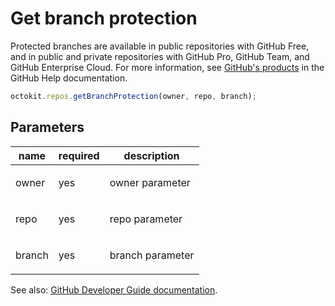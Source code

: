 # Get branch protection

Protected branches are available in public repositories with GitHub Free, and in public and private repositories with GitHub Pro, GitHub Team, and GitHub Enterprise Cloud. For more information, see [GitHub's products](https://help.github.com/github/getting-started-with-github/githubs-products) in the GitHub Help documentation.

```js
octokit.repos.getBranchProtection(owner, repo, branch);
```

## Parameters

<table>
  <thead>
    <tr>
      <th>name</th>
      <th>required</th>
      <th>description</th>
    </tr>
  </thead>
  <tbody>
    <tr><td>owner</td><td>yes</td><td>

owner parameter

</td></tr>
<tr><td>repo</td><td>yes</td><td>

repo parameter

</td></tr>
<tr><td>branch</td><td>yes</td><td>

branch parameter

</td></tr>
  </tbody>
</table>

See also: [GitHub Developer Guide documentation](endpoint.documentationUrl).
